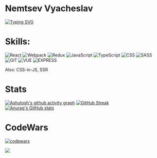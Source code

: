 

# Nemtsev Vyacheslav
[![Typing SVG](https://readme-typing-svg.herokuapp.com?color=%2336BCF7&lines=I+am+frontend+developer)](https://git.io/typing-svg)

# Skills:  
![React](https://img.shields.io/badge/-React-purple?style=for-the-badge&logo=react)
![Webpack](https://img.shields.io/badge/-Webpack-purple?style=for-the-badge&logo=webpack)
![Redux](https://img.shields.io/badge/-Redux-purple?style=for-the-badge&logo=redux)
![JavaScript](https://img.shields.io/badge/-JavaScript-purple?style=for-the-badge&logo=JavaScript)
![TypeScript](https://img.shields.io/badge/-TypeScript-purple?style=for-the-badge&logo=TypeScript)
![CSS](https://img.shields.io/badge/-CSS-purple?style=for-the-badge&logo=css)
![SASS](https://img.shields.io/badge/-SCSS-purple?style=for-the-badge&logo=SASS)
![GIT](https://img.shields.io/badge/-GIT-purple?style=for-the-badge&logo=git)
![VUE](https://img.shields.io/badge/-VUEJS-purple?style=for-the-badge&logo=vuejs)
![EXPRESS](https://img.shields.io/badge/-EXPRESS-purple?style=for-the-badge&logo=EXPRESS)


<div>
    Also: CSS-in-JS, SSR
</div>

# Stats
[![Ashutosh's github activity graph](https://activity-graph.herokuapp.com/graph?username=viachesslove)](https://github.com/ashutosh00710/github-readme-activity-graph)
[![GitHub Streak](https://github-readme-streak-stats.herokuapp.com/?user=ViaChessLove)](https://git.io/streak-stats)
[![Anurag's GitHub stats](https://github-readme-stats.vercel.app/api?username=viachesslove)](https://github.com/anuraghazra/github-readme-stats)
# CodeWars
[![codewars](https://www.codewars.com/users/ViaChessLove/badges/large)](https://www.codewars.com/users/ViaChessLove)


![](https://komarev.com/ghpvc/?username=your-github-username)

